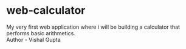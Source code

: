 # web-calculator <br>
My very first web application where i will be building a calculator that performs basic arithmetics.<br>
Author - Vishal Gupta
